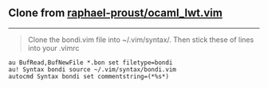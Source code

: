 ## Clone from [raphael-proust/ocaml_lwt.vim](https://github.com/raphael-proust/ocaml_lwt.vim)
* * *
> Clone the bondi.vim file into ~/.vim/syntax/. Then stick these of lines into your .vimrc

    au BufRead,BufNewFile *.bon set filetype=bondi
    au! Syntax bondi source ~/.vim/syntax/bondi.vim
    autocmd Syntax bondi set commentstring=(*%s*)
